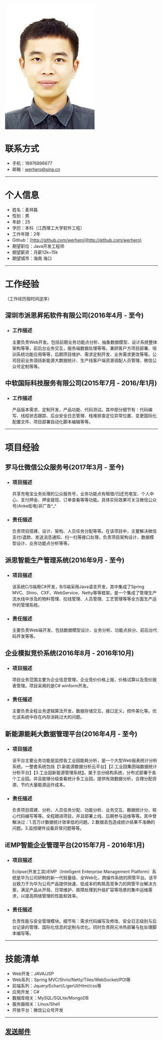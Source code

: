 ![IDcard](IDcard.png)
# 联系方式
+ 手机：18976896677
+ 邮箱：<a href="mailto:werhero@sina.cn?subject=Hello there Mr Mai">werhero@sina.cn</a>

---

# 个人信息
+ 姓名：麦祥磊
+ 性别：男
+ 年龄：25
+ 学历：本科（江西理工大学软件工程）
+ 工作年限：2年
+ Github：[http://github.com/werhero](http://github.com/werhero)
+ 期望职位：Java开发工程师
+ 期望薪资：月薪12k~15k
+ 期望城市：海南 海口

---

# 工作经验

（工作经历按时间逆序）

## 深圳市派思昇拓软件有限公司(2016年4月 - 至今)
+ ### 工作描述
   主要负责Web开发。包括前期业务功能点分析、抽象数据模型、设计系统整体架构等等，前后台业务交互，服务端数据处理等等。兼顾客户方项目部署、培训系统功能应用等等，后期项目维护、需求定制开发、业务需求更改等等。公司目前业务涵括新能源大数据统计、生产线客户端资源调配人员管理、微信公众号定制等等。

## 中软国际科技服务有限公司(2015年7月 - 2016/年1月)

+ ### 工作描述
   产品版本需求、定制开发，产品功能、代码测试。其中部分细节有：代码编写、线程状态跟踪、后台安全日志管理、栈堆排查定位异常位置、变更国际化配置文件、项目部署自动化脚本编辑等等。


---

# 项目经验

## 罗马仕微信公众服务号(2017年3月 - 至今)

+ ### 项目描述
   共享充电宝业务处理的公众服务号，业务功能点有租借/归还充电宝、个人中心、支付押金、押金提现、订单查看等等功能。具体实际效果可关注微信公众号(Anke街电)非广告^_^

+ ### 责任描述
   负责项目搭建、设计、架构、人员任务分配等等。在该项目中，主要解决微信支付/退款、发送消息通知、扫一扫等接口处理，负责项目架构设计、数据模型设计、业务功能点分析等等。

## 派思智能生产管理系统(2016年9月 - 至今)

+ ### 项目描述
   该系统C/S端用C#开发，B/S端采用Java语言开发，其中集成了Spring MVC、Shiro、CXF、WebService、Netty等等框架。是一个集成了管理生产流水线中涉及的物料管理、拉线管理、人员管理、工艺管理等等全方面生产运作的管理系统。
   
+ ### 责任描述
   主要负责Web端开发、包括数据模型设计、业务分析、功能点拆分、前后台代码开发等等。
   
## 企业模拟竞价系统(2016年8月 - 2016年10月)

+ ### 项目描述
   项目业务范围主要为企业信息管理，企业竞价价格上报，价格试算以及竞价报表管理。项目采用的是C# winform开发。
   
+ ### 责任描述
   主要负责全程业务逻辑算法开发，数据存储交互，接口定义，控件美化等。优化该系统中存在内存消耗过大的问题。

## 新能源能耗大数据管理平台(2016年4月 - 至今)

+ ### 项目描述
   该平台主要业务功能是监控各工业园能耗分析，是一个大型Web报表统计分析系统。一整套系统包括【1.新能源数据分析云平台】【2.工业园集团端数据统计分析平台】【3.工业园新能源管理系统】。属于总分结构系统，分布式部署于各个工业园。并且能够分级查看统计多工业园，提供有效数据分析，合理分配资源，节约大量能源运作成本。

+ ### 责任描述
   负责项目搭建、分析、人员任务分配、功能分析、业务交互、数据统计分、核心代码编写等等。全程跟进项目，并且部署上线、后期参与运维等等。其中曾解决过：1.百万计数据统计效率低的问题。2.数据丢包造成统计结果不准确的问题。3.监控硬件设备异常问题等等。
   
## iEMP智能企业管理平台(2015年7月 - 2016年1月)

+ ### 项目描述
   Eclipse(开发工具)iEMP（Intelligent Enterprise Management Platform）系统是华为公司研制的新一代轻量级、全Web化、跨操作系统的网管平台。该平台致力于为华为公司产品提供快速、低成本的构筑高竞争力的网管平台解决方案，满足产品从开局、日常维护、故障处理到升级扩容等场景的集中运维需求，以提高网络管理的性能和效率。
   
+ ### 责任描述
  负责性能与安全管理模块。细节有：需求代码编写及修改、安全日志级别与后台记录的管理、国际化信息的定制与优化。同时负责网元冷热部署与批处理脚本编写等。
  

---

# 技能清单

+ Web开发：JAVA/JSP
+ Web系列：Spring MVC/Shrio/Netty/Tiles/WebSocket/POI等
+ 前端系列：Jquery/Echart/LigerUI/Html/css等
+ 应用开发：C#
+ 数据库相关：MySQL/SQLite/MongoDB
+ 服务器相关：Linux/Shell
+ 开放平台：微信公众号开发

---

## <a href="mailto:werhero@sina.cn?subject=Hello there Mr mai">发送邮件</a>
